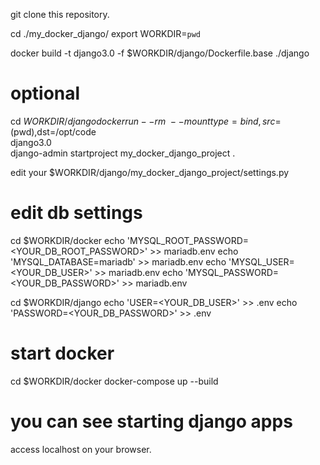 git clone this repository.

cd ./my_docker_django/
export WORKDIR=`pwd`

docker build -t django3.0 -f $WORKDIR/django/Dockerfile.base ./django

# optional
cd $WORKDIR/django
docker run --rm \
  --mount type=bind,src=$(pwd),dst=/opt/code \
  django3.0 \
  django-admin startproject my_docker_django_project .

edit your $WORKDIR/django/my_docker_django_project/settings.py 


# edit db settings
cd $WORKDIR/docker
echo 'MYSQL_ROOT_PASSWORD=<YOUR_DB_ROOT_PASSWORD>' >> mariadb.env
echo 'MYSQL_DATABASE=mariadb' >> mariadb.env
echo 'MYSQL_USER=<YOUR_DB_USER>' >> mariadb.env
echo 'MYSQL_PASSWORD=<YOUR_DB_PASSWORD>' >> mariadb.env

cd $WORKDIR/django
echo 'USER=<YOUR_DB_USER>' >> .env
echo 'PASSWORD=<YOUR_DB_PASSWORD>' >> .env

# start docker
cd $WORKDIR/docker
docker-compose up --build

# you can see starting django apps
access localhost on your browser.